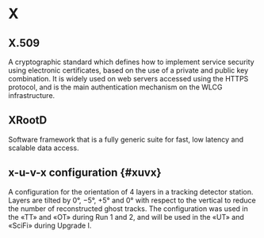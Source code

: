 # X

## X.509

A cryptographic standard which defines how to implement service security using electronic certificates,
based on the use of a private and public key combination. It is widely used on web servers accessed
using the HTTPS protocol, and is the main authentication mechanism on the WLCG infrastructure.

## XRootD

Software framework that is a fully generic suite for fast, low latency and scalable data access.

## x-u-v-x configuration {#xuvx}

A configuration for the orientation of 4 layers in a tracking detector station. Layers are tilted by 0°, −5°, +5° and 0° with respect to the vertical to reduce the number of reconstructed ghost tracks. The configuration was used in the «TT» and «OT» during Run 1 and 2, and will be used in the «UT» and «SciFi» during Upgrade I.
